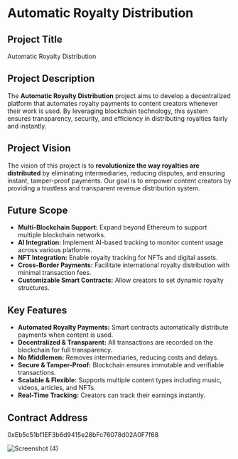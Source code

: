# Automatic Royalty Distribution

## Project Title
Automatic Royalty Distribution

## Project Description
The **Automatic Royalty Distribution** project aims to develop a decentralized platform that automates royalty payments to content creators whenever their work is used. By leveraging blockchain technology, this system ensures transparency, security, and efficiency in distributing royalties fairly and instantly.

## Project Vision
The vision of this project is to **revolutionize the way royalties are distributed** by eliminating intermediaries, reducing disputes, and ensuring instant, tamper-proof payments. Our goal is to empower content creators by providing a trustless and transparent revenue distribution system.

## Future Scope
- **Multi-Blockchain Support:** Expand beyond Ethereum to support multiple blockchain networks.
- **AI Integration:** Implement AI-based tracking to monitor content usage across various platforms.
- **NFT Integration:** Enable royalty tracking for NFTs and digital assets.
- **Cross-Border Payments:** Facilitate international royalty distribution with minimal transaction fees.
- **Customizable Smart Contracts:** Allow creators to set dynamic royalty structures.

## Key Features
- **Automated Royalty Payments:** Smart contracts automatically distribute payments when content is used.
- **Decentralized & Transparent:** All transactions are recorded on the blockchain for full transparency.
- **No Middlemen:** Removes intermediaries, reducing costs and delays.
- **Secure & Tamper-Proof:** Blockchain ensures immutable and verifiable transactions.
- **Scalable & Flexible:** Supports multiple content types including music, videos, articles, and NFTs.
- **Real-Time Tracking:** Creators can track their earnings instantly.
## Contract Address
0xEb5c51bf1EF3b6d9415e28bFc76078d02A0F7f68

  ![Screenshot (4)](https://github.com/user-attachments/assets/0159d080-5ac4-4718-8441-dc21fc151d8c)



